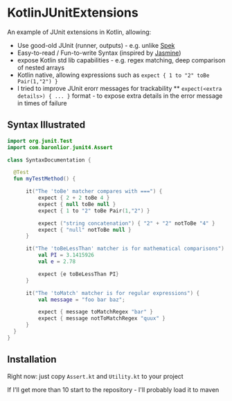 # KotlinJUnitExtensions
An example of JUnit extensions in Kotlin, allowing:
* Use good-old JUnit (runner, outputs) - e.g. unlike [Spek](http://spekframework.org/)
* Easy-to-read / Fun-to-write Syntax (inspired by [Jasmine](https://jasmine.github.io/2.0/introduction.html))
* expose Kotlin std lib capabilities - e.g. regex matching, deep comparison of nested arrays
* Kotlin native, allowing expressions such as `expect { 1 to "2" toBe Pair(1,"2") } `
* I tried to improve JUnit erorr messages for trackability
** `expect(<extra details>) { ... }` format - to expose extra details in the error message in times of failure

## Syntax Illustrated
```kotlin
import org.junit.Test
import com.baronlior.junit4.Assert

class SyntaxDocumentation {

  @Test
  fun myTestMethod() {

      it("The 'toBe' matcher compares with ===") {
          expect { 2 + 2 toBe 4 }
          expect { null toBe null }
          expect { 1 to "2" toBe Pair(1,"2") }

          expect ("string concatenation") { "2" + "2" notToBe "4" }
          expect { "null" notToBe null }
      }

      it("The 'toBeLessThan' matcher is for mathematical comparisons") {
          val PI = 3.1415926
          val e = 2.78

          expect {e toBeLessThan PI}
      }

      it("The 'toMatch' matcher is for regular expressions") {
          val message = "foo bar baz";

          expect { message toMatchRegex "bar" }
          expect { message notToMatchRegex "quux" }
      }
  }
}
```

## Installation
Right now: just copy `Assert.kt` and `Utility.kt` to your project

If I'll get more than 10 start to the repository - I'll probably load it to maven